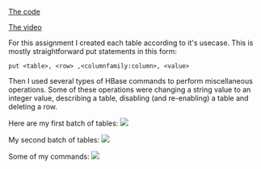 [The code](https://github.com/mwhol/CS-490/blob/master/ICP/ICP%204/Final%20Code)

[The video](https://github.com/mwhol/CS-490/blob/master/ICP/ICP%204/ICP%204.ogv?raw=true)

For this assignment I created each table according to it's usecase. This is mostly straightforward put statements in this form:

    put <table>, <row> ,<columnfamily:column>, <value>

Then I used several types of HBase commands to perform miscellaneous operations. Some of these operations were changing a string value to an integer value, describing a table, disabling (and re-enabling) a table and deleting a row.


Here are my first batch of tables:
![](https://raw.githubusercontent.com/mwhol/CS-490/master/ICP/ICP%204/Screenshot%20from%202018-06-16%2016-59-13.png)

My second batch of tables:
![](https://raw.githubusercontent.com/mwhol/CS-490/master/ICP/ICP%204/Screenshot%20from%202018-06-16%2017-00-10.png)

Some of my commands:
![](https://raw.githubusercontent.com/mwhol/CS-490/master/ICP/ICP%204/Screenshot%20from%202018-06-16%2017-01-23.png)